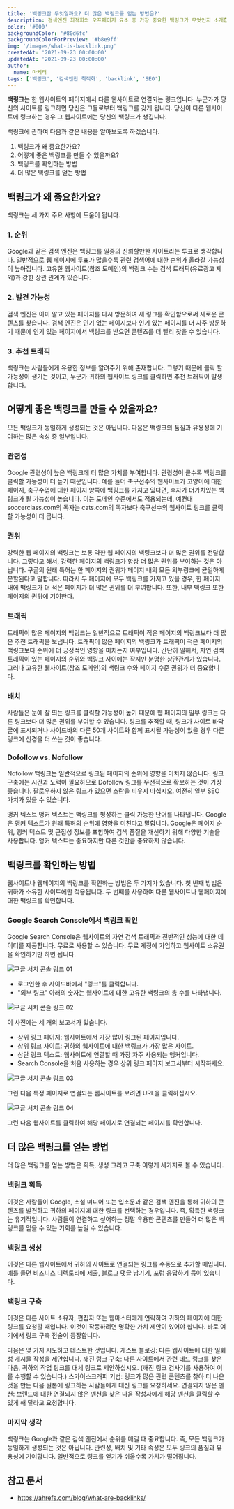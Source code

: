 ```yaml
---
title: '백링크란 무엇일까요? 더 많은 백링크를 얻는 방법은?'
description: 검색엔진 최적화의 오프페이지 요소 중 가장 중요한 백링크가 무엇인지 소개합니다.
color: '#000'
backgroundColor: '#80d6fc'
backgroundColorForPreview: '#b8e9ff'
img: '/images/what-is-backlink.png'
createdAt: '2021-09-23 00:00:00'
updatedAt: '2021-09-23 00:00:00'
author:
  name: 마케터
tags: ['백링크', '검색엔진 최적화', 'backlink', 'SEO']
---
```



**백링크**는 한 웹사이트의 페이지에서 다른 웹사이트로 연결되는 링크입니다. 누군가가 당신의 사이트를 링크하면 당신은 그들로부터 백링크를 갖게 됩니다. 당신이 다른 웹사이트에 링크하는 경우 그 웹사이트에는 당신의 백링크가 생깁니다.

<!--more-->

백링크에 관하여 다음과 같은 내용을 알아보도록 하겠습니다.

1. 백링크가 왜 중요한가요?
2. 어떻게 좋은 백링크를 만들 수 있을까요?
3. 백링크를 확인하는 방법
4. 더 많은 백링크를 얻는 방법

## 백링크가 왜 중요한가요?

백링크는 세 가지 주요 사항에 도움이 됩니다.

### 1. 순위

Google과 같은 검색 엔진은 백링크를 일종의 신뢰할만한 사이트라는 투표로 생각합니다. 일반적으로 웹 페이지에 투표가 많을수록 관련 검색어에 대한 순위가 올라갈 가능성이 높아집니다. 고유한 웹사이트(참조 도메인)의 백링크 수는 검색 트래픽(유료광고 제외)과 강한 상관 관계가 있습니다.

### 2. 발견 가능성

검색 엔진은 이미 알고 있는 페이지를 다시 방문하여 새 링크를 확인함으로써 새로운 콘텐츠를 찾습니다. 검색 엔진은 인기 없는 페이지보다 인기 있는 페이지를 더 자주 방문하기 때문에 인기 있는 페이지에서 백링크를 받으면 콘텐츠를 더 빨리 찾을 수 있습니다.

### 3. 추천 트래픽

백링크는 사람들에게 유용한 정보를 알려주기 위해 존재합니다. 그렇기 때문에 클릭 할 가능성이 생기는 것이고, 누군가 귀하의 웹사이트 링크를 클릭하면 추천 트래픽이 발생합니다.

## 어떻게 좋은 백링크를 만들 수 있을까요?

모든 백링크가 동일하게 생성되는 것은 아닙니다. 다음은 백링크의 품질과 유용성에 기여하는 많은 속성 중 일부입니다.

### 관련성

Google 관련성이 높은 백링크에 더 많은 가치를 부여합니다. 관련성이 클수록 백링크를 클릭할 가능성이 더 높기 때문입니다.
예를 들어 축구선수의 웹사이트가 고양이에 대한 페이지, 축구수업에 대한 페이지 양쪽에 백링크를 가지고 있다면, 후자가 더가치있는 백링크가 될 가능성이 높습니다.
이는 도메인 수준에서도 적용되는데, 예컨대 soccerclass.com의 독자는 cats.com의 독자보다 축구선수의 웹사이트 링크를 클릭할 가능성이 더 큽니다.

### 권위

강력한 웹 페이지의 백링크는 보통 약한 웹 페이지의 백링크보다 더 많은 권위를 전달합니다. 그렇다고 해서, 강력한 페이지의 백링크가 항상 더 많은 권위를 부여하는 것은 아닙니다.
구글의 원래 특허는 한 페이지의 권위가 페이지 내의 모든 외부링크에 균일하게 분할된다고 말합니다. 따라서 두 페이지에 모두 백링크를 가지고 있을 경우, 한 페이지 내에 백링크가 더 적은 페이지가 더 많은 귄위를 더 부여합니다. 또한, 내부 백링크 또한 페이지의 권위에 기여한다.

### 트래픽

트래픽이 많은 페이지의 백링크는 일반적으로 트래픽이 적은 페이지의 백링크보다 더 많은 추천 트래픽을 보냅니다. 트래픽이 많은 페이지의 백링크가 트래픽이 적은 페이지의 백링크보다 순위에 더 긍정적인 영향을 미치는지 여부입니다.
간단히 말해서, 자연 검색 트래픽이 있는 페이지의 순위와 백링크 사이에는 작지만 분명한 상관관계가 있습니다. 그러나 고유한 웹사이트(참조 도메인)의 백링크 수와 페이지 수준 권위가 더 중요합니다.

### 배치

사람들은 눈에 잘 띄는 링크를 클릭할 가능성이 높기 때문에 웹 페이지의 일부 링크는 다른 링크보다 더 많은 권위를 부여할 수 있습니다.
링크를 추적할 때, 링크가 사이트 바닥글에 표시되거나 사이드바의 다른 50개 사이트와 함께 표시될 가능성이 있을 경우 다른 링크에 신경을 더 쓰는 것이 좋습니다.

### Dofollow vs. Nofollow

Nofollow 백링크는 일반적으로 링크된 페이지의 순위에 영향을 미치지 않습니다.
링크 구축에는 시간과 노력이 필요하므로 Dofollow 링크를 우선적으로 확보하는 것이 가장 좋습니다. 팔로우하지 않은 링크가 있으면 소란을 피우지 마십시오. 여전히 일부 SEO 가치가 있을 수 있습니다.

앵커 텍스트
앵커 텍스트는 백링크를 형성하는 클릭 가능한 단어를 나타냅니다. Google은 앵커 텍스트가 원래 특허의 순위에 영향을 미친다고 말합니다. Google은 페이지 순위, 앵커 텍스트 및 근접성 정보를 포함하여 검색 품질을 개선하기 위해 다양한 기술을 사용합니다. 앵커 텍스트는 중요하지만 다른 것만큼 중요하지 않습니다.

## 백링크를 확인하는 방법

웹사이트나 웹페이지의 백링크를 확인하는 방법은 두 가지가 있습니다. 첫 번째 방법은 귀하가 소유한 사이트에만 적용됩니다. 두 번째를 사용하여 다른 웹사이트나 웹페이지에 대한 백링크를 확인합니다.

### Google Search Console에서 백링크 확인

Google Search Console은 웹사이트의 자연 검색 트래픽과 전반적인 성능에 대한 데이터를 제공합니다. 무료로 사용할 수 있습니다. 무료 계정에 가입하고 웹사이트 소유권을 확인하기만 하면 됩니다.

![구글 서치 콘솔 링크 01](/images/google-search-console-links01.jpg)

- 로그인한 후 사이드바에서 "링크"를 클릭합니다.
- "외부 링크" 아래의 숫자는 웹사이트에 대한 고유한 백링크의 총 수를 나타냅니다.

![구글 서치 콘솔 링크 02](/images/google-search-console-links02.jpg)

이 사진에는 세 개의 보고서가 있습니다.

- 상위 링크 페이지: 웹사이트에서 가장 많이 링크된 페이지입니다.
- 상위 링크 사이트: 귀하의 웹사이트에 대한 백링크가 가장 많은 사이트.
- 상단 링크 텍스트: 웹사이트에 연결할 때 가장 자주 사용되는 앵커입니다.
- Search Console을 처음 사용하는 경우 상위 링크 페이지 보고서부터 시작하세요.

![구글 서치 콘솔 링크 03](/images/google-search-console-links03.jpg)

그런 다음 특정 페이지로 연결되는 웹사이트를 보려면 URL을 클릭하십시오.

![구글 서치 콘솔 링크 04](/images/google-search-console-links04.jpg)

그런 다음 웹사이트를 클릭하여 해당 페이지로 연결되는 페이지를 확인합니다.

## 더 많은 백링크를 얻는 방법

더 많은 백링크를 얻는 방법은 획득, 생성 그리고 구축 이렇게 세가지로 볼 수 있습니다.

### 백링크 획득

이것은 사람들이 Google, 소셜 미디어 또는 입소문과 같은 검색 엔진을 통해 귀하의 콘텐츠를 발견하고 귀하의 페이지에 대한 링크를 선택하는 경우입니다. 즉, 획득한 백링크는 유기적입니다.
사람들이 연결하고 싶어하는 정말 유용한 콘텐츠를 만들어 더 많은 백링크를 얻을 수 있는 기회를 높일 수 있습니다.

### 백링크 생성

이것은 다른 웹사이트에서 귀하의 사이트로 연결되는 링크를 수동으로 추가할 때입니다. 예를 들면 비즈니스 디렉토리에 제출, 블로그 댓글 남기기, 포럼 응답하기 등이 있습니다.

### 백링크 구축

이것은 다른 사이트 소유자, 편집자 또는 웹마스터에게 연락하여 귀하의 페이지에 대한 링크를 요청할 때입니다. 이것이 작동하려면 명확한 가치 제안이 있어야 합니다. 바로 여기에서 링크 구축 전술이 등장합니다.

다음은 몇 가지 시도하고 테스트한 것입니다.
게스트 블로깅: 다른 웹사이트에 대한 일회성 게시물 작성을 제안합니다.
깨진 링크 구축: 다른 사이트에서 관련 데드 링크를 찾은 다음, 귀하의 작업 링크를 대체 링크로 제안하십시오. (깨진 링크 검사기를 사용하여 이를 수행할 수 있습니다.)
스카이스크래퍼 기법: 링크가 많은 관련 콘텐츠를 찾아 더 나은 것을 만든 다음 원본에 링크하는 사람들에게 대신 링크를 요청하세요.
연결되지 않은 멘션: 브랜드에 대한 연결되지 않은 멘션을 찾은 다음 작성자에게 해당 멘션을 클릭할 수 있게 해 달라고 요청합니다.

### 마지막 생각

백링크는 Google과 같은 검색 엔진에서 순위를 매길 때 중요합니다. 즉, 모든 백링크가 동일하게 생성되는 것은 아닙니다. 관련성, 배치 및 기타 속성은 모두 링크의 품질과 유용성에 기여합니다.
일반적으로 링크를 얻기가 쉬울수록 가치가 떨어집니다.

## 참고 문서

- https://ahrefs.com/blog/what-are-backlinks/
